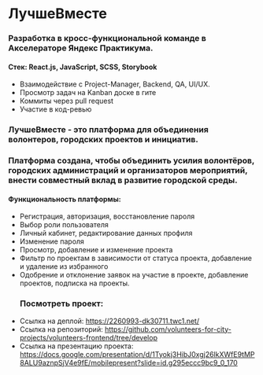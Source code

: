 # ЛучшеВместе
### Разработка в кросс-функциональной команде в Акселераторе Яндекс Практикума. 
#### Cтек: React.js, JavaScript, SCSS, Storybook
- Взаимодействие с Project-Manager, Backend, QA, UI/UX.
- Просмотр задач на Kanban доске в гите
- Коммиты через pull request
- Участие в код-ревью 
### ЛучшеВместе - это платформа для объединения волонтеров, городских проектов и инициатив.
### Платформа создана, чтобы объединить усилия волонтёров, городских администраций и организаторов мероприятий, внести совместный вклад в развитие городской среды.
#### Функциональность платформы: 
- Регистрация, авторизация, восстановление пароля
- Выбор роли пользователя
- Личный кабинет, редактирование данных профиля
- Изменение пароля
- Просмотр, добавление и изменение проекта
- Фильтр по проектам в зависимости от статуса проекта, добавление и удаление из избранного
- Одобрение и отклонение заявок на участие в проекте, добавление проектов, подписка на проекты.
  ### Посмотреть проект:
- Ссылка на деплой: https://2260993-dk30711.twc1.net/
- Ссылка на репозиторий: https://github.com/volunteers-for-city-projects/volunteers-frontend/tree/develop
- Ссылка на презентацию проекта: https://docs.google.com/presentation/d/1Tyokj3HibJ0xgj26lkXWfE9tMP8ALU9aznpSjV4e9fE/mobilepresent?slide=id.g295eccc9bc9_0_170
